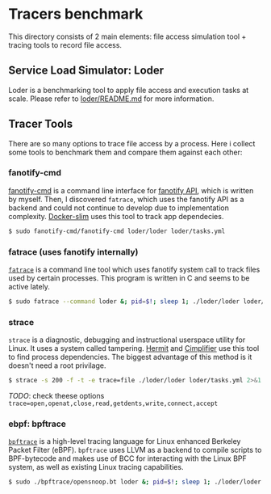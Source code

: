 # Tracers benchmark

This directory consists of 2 main elements: file access simulation tool + tracing tools to record file access.

## Service Load Simulator: Loder
Loder is a benchmarking tool to apply file access and execution tasks at scale. Please refer to [loder/README.md](./loder/README.md) for more information.

## Tracer Tools

There are so many options to trace file access by a process. Here i collect some tools to benchmark them and compare them against each other:

### fanotify-cmd
[fanotify-cmd](./fanotify-cmd/) is a command line interface for [fanotify API](https://man7.org/linux/man-pages/man7/fanotify.7.html), which is written by myself. Then, I discovered `fatrace`, which uses the fanotify API as a backend and could not continue to develop due to implementation complexity. [Docker-slim](https://github.com/docker-slim/docker-slim/blob/master/pkg/app/sensor/monitors/fanotify/monitor.go) uses this tool to track app dependecies.
```bash
$ sudo fanotify-cmd/fanotify-cmd loder/loder loder/tasks.yml
```

### fatrace (uses fanotify internally)
[`fatrace`](https://launchpad.net/fatrace) is a command line tool which uses fanotify system call to track files used by certain processes. This program is written in C and seems to be active lately.
```bash
$ sudo fatrace --command loder &; pid=$!; sleep 1; ./loder/loder loder/tasks.yml; sudo kill $pid;
```

### strace
`strace` is a diagnostic, debugging and instructional userspace utility for Linux. It uses a system called tampering. [Hermit](https://github.com/SoftwareForHumans/hermit/blob/master/src/modules/tracer.ts) and [Cimplifier](../../related-works/cimplifier/code/straceparser.py) use this tool to find process dependencies. The biggest advantage of this method is it doesn't need a root privilage.
```bash
$ strace -s 200 -f -t -e trace=file ./loder/loder loder/tasks.yml 2>&1  | grep -P "\d+$" | cut -d "\"" -f 2
```
_TODO_: check theese options `trace=open,openat,close,read,getdents,write,connect,accept`

### ebpf: bpftrace
[`bpftrace`](https://github.com/iovisor/bpftrace) is a high-level tracing language for Linux enhanced Berkeley Packet Filter (eBPF). `bpftrace` uses LLVM as a backend to compile scripts to BPF-bytecode and makes use of BCC for interacting with the Linux BPF system, as well as existing Linux tracing capabilities.
```bash
$ sudo ./bpftrace/opensnoop.bt loder &; pid=$!; sleep 1; ./loder/loder loder/tasks.yml; sudo kill $pid;
```
